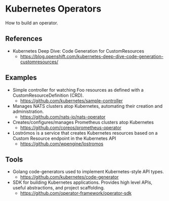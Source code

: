# Kubernetes Operators
How to build an operator.

## References
* Kubernetes Deep Dive: Code Generation for CustomResources
  * https://blog.openshift.com/kubernetes-deep-dive-code-generation-customresources/

## Examples
* Simple controller for watching Foo resources as defined with a CustomResourceDefinition (CRD).
  * https://github.com/kubernetes/sample-controller
* Manages NATS clusters atop Kubernetes, automating their creation and administration.
  * https://github.com/nats-io/nats-operator
* Creates/configures/manages Prometheus clusters atop Kubernetes
  * https://github.com/coreos/prometheus-operator
* Lostrómos is a service that creates Kubernetes resources based on a Custom Resource endpoint in the Kubernetes API
  * https://github.com/wpengine/lostromos

## Tools
* Golang code-generators used to implement Kubernetes-style API types.
  * https://github.com/kubernetes/code-generator
* SDK for building Kubernetes applications. Provides high level APIs, useful abstractions, and project scaffolding.
  * https://github.com/operator-framework/operator-sdk
